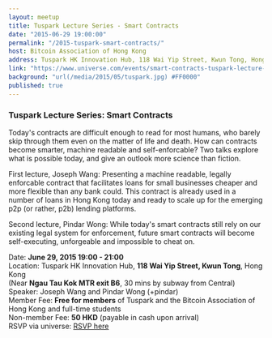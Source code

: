 ```yaml
---
layout: meetup
title: Tuspark Lecture Series - Smart Contracts
date: "2015-06-29 19:00:00"
permalink: "/2015-tuspark-smart-contracts/"
host: Bitcoin Association of Hong Kong
address: Tuspark HK Innovation Hub, 118 Wai Yip Street, Kwun Tong, Hong Kong
link: "https://www.universe.com/events/smart-contracts-tuspark-lecture-series-tickets-SC2H1"
background: "url(/media/2015/05/tuspark.jpg) #FF0000"
published: true
---
```


### Tuspark Lecture Series: Smart Contracts

Today's contracts are difficult enough to read for most humans, who barely skip through them even on the matter of life and death. How can contracts become smarter, machine readable and self-enforcable? Two talks explore what is possible today, and give an outlook more science than fiction.

First lecture, Joseph Wang:
Presenting a machine readable, legally enforcable contract that facilitates loans for small businesses cheaper and more flexible than any bank could. This contract is already used in a number of loans in Hong Kong today and ready to scale up for the emerging p2p (or rather, p2b) lending platforms.

Second lecture, Pindar Wong:
While today's smart contracts still rely on our existing legal system for enforcement, future smart contracts will become self-executing, unforgeable and impossible to cheat on.

Date: **June 29, 2015 19:00 - 21:00**     
Location: Tuspark HK Innovation Hub, **118 Wai Yip Street, Kwun Tong**, Hong Kong     
(Near **Ngau Tau Kok MTR exit B6**, 30 mins by subway from Central)     
Speaker: Joseph Wang and Pindar Wong (+pindar)   
Member Fee: **Free for members** of Tuspark and the Bitcoin Association of Hong Kong and full-time students    
Non-member Fee: **50 HKD** (payable in cash upon arrival)     
RSVP via universe: <a class="unii-listing-button unii-pink unii-medium" href="https://www.universe.com/events/smart-contracts-tuspark-lecture-series-tickets-SC2H1">RSVP here</a><script type="text/javascript" src="https://www.universe.com/embed.js"/>    
Get **50% off** by prepaying with Bitcoin until June 29. Click here:     

<form action="https://www.coinpayments.net/index.php" method="post">
	<input type="hidden" name="cmd" value="_pay">
	<input type="hidden" name="reset" value="1">
	<input type="hidden" name="merchant" value="84ffa7d089e5eefdc9ff75f09f948f80">
	<input type="hidden" name="currency" value="HKD">
	<input type="hidden" name="amountf" value="25">
	<input type="hidden" name="item_name" value="Smart Contracts">
	<input type="hidden" name="allow_quantity" value="1">
	<input type="hidden" name="want_shipping" value="0">
	<input type="hidden" name="success_url" value="https://www.bitcoinhk/2015-tuspark-bitcoin-101/">
	<input type="image" src="https://www.coinpayments.net/images/pub/checkout-blue.png" alt="RSVP Now with Bitcoin">
</form>

![panel](/media/2015/05/miner.jpg)
